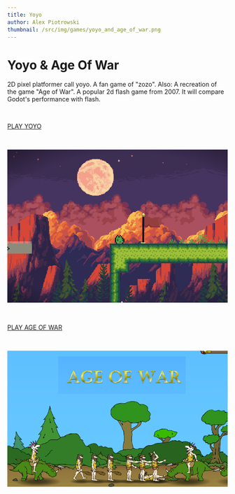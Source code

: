 ```yaml
---
title: Yoyo
author: Alex Piotrowski
thumbnail: /src/img/games/yoyo_and_age_of_war.png
---
```


# Yoyo & Age Of War

2D pixel platformer call yoyo. A fan game of "zozo". Also: A recreation of the game "Age of War". A popular 2d flash game from 2007. It will compare Godot's performance with flash.

<br>

[PLAY YOYO](https://awesomea.itch.io/yoyo.png)

<br>

![Yoyo](/src/img/games/yoyo.png)

<br>

[PLAY AGE OF WAR](https://awesomea.itch.io/age-of-war)

<br>

![Age of War](/src/img/games/age_of_war.png)
